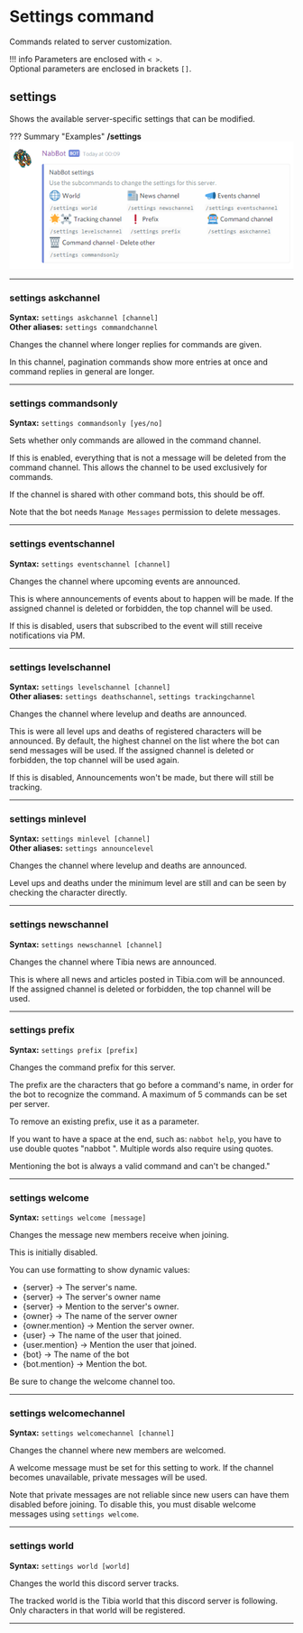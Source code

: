 # Settings command
Commands related to server customization.

!!! info
    Parameters are enclosed with `< >`.   
    Optional parameters are enclosed in brackets `[]`.
    
## settings
Shows the available server-specific settings that can be modified.

??? Summary "Examples"
    **/settings**  
    ![image](../assets/images/commands/settings.png)
    
----

### settings askchannel
**Syntax:** `settings askchannel [channel]`  
**Other aliases:** `settings commandchannel`

Changes the channel where longer replies for commands are given.

In this channel, pagination commands show more entries at once and command replies in general are longer.

----

### settings commandsonly
**Syntax:** `settings commandsonly [yes/no]`

Sets whether only commands are allowed in the command channel.

If this is enabled, everything that is not a message will be deleted from the command channel.
This allows the channel to be used exclusively for commands.

If the channel is shared with other command bots, this should be off.

Note that the bot needs `Manage Messages` permission to delete messages.

----

### settings eventschannel
**Syntax:** `settings eventschannel [channel]`

Changes the channel where upcoming events are announced.

This is where announcements of events about to happen will be made.
If the assigned channel is deleted or forbidden, the top channel will be used.

If this is disabled, users that subscribed to the event will still receive notifications via PM.

----

### settings levelschannel
**Syntax:** `settings levelschannel [channel]`  
**Other aliases:** `settings deathschannel`, `settings trackingchannel`

Changes the channel where levelup and deaths are announced.

This is were all level ups and deaths of registered characters will be announced.
By default, the highest channel on the list where the bot can send messages will be used.
If the assigned channel is deleted or forbidden, the top channel will be used again.

If this is disabled, Announcements won't be made, but there will still be tracking.

----

### settings minlevel
**Syntax:** `settings minlevel [channel]`  
**Other aliases:** `settings announcelevel`

Changes the channel where levelup and deaths are announced.

Level ups and deaths under the minimum level are still and can be seen by checking the character directly.

----

### settings newschannel
**Syntax:** `settings newschannel [channel]`

Changes the channel where Tibia news are announced.

This is where all news and articles posted in Tibia.com will be announced.  
If the assigned channel is deleted or forbidden, the top channel will be used.

----

### settings prefix
**Syntax:** `settings prefix [prefix]`  

Changes the command prefix for this server.

The prefix are the characters that go before a command's name, in order for the bot to recognize the command.
A maximum of 5 commands can be set per server.

To remove an existing prefix, use it as a parameter.

If you want to have a space at the end, such as: `nabbot help`, you have to use double quotes "nabbot ".
Multiple words also require using quotes.

Mentioning the bot is always a valid command and can't be changed."

----

### settings welcome
**Syntax:** `settings welcome [message]`

Changes the message new members receive when joining.
        
This is initially disabled.

You can use formatting to show dynamic values:
- {server} -> The server's name.
- {server} -> The server's owner name
- {server} -> Mention to the server's owner.
- {owner} -> The name of the server owner
- {owner.mention} -> Mention the server owner.
- {user} -> The name of the user that joined.
- {user.mention} -> Mention the user that joined.
- {bot} -> The name of the bot
- {bot.mention} -> Mention the bot.

Be sure to change the welcome channel too.

----

### settings welcomechannel
**Syntax:** `settings welcomechannel [channel]`

Changes the channel where new members are welcomed.

A welcome message must be set for this setting to work.
If the channel becomes unavailable, private messages will be used.

Note that private messages are not reliable since new users can have them disabled before joining.
To disable this, you must disable welcome messages using `settings welcome`.

----

### settings world
**Syntax:** `settings world [world]`  

Changes the world this discord server tracks.

The tracked world is the Tibia world that this discord server is following.
Only characters in that world will be registered.

----
